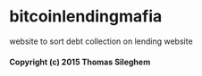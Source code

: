 # bitcoinlendingmafia
website to sort debt collection on lending website



#### Copyright (c) 2015 Thomas Sileghem
